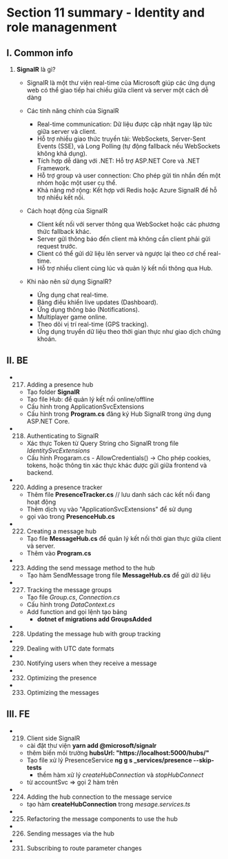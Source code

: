 # **Section 11 summary** - Identity and role managenment

## I. Common info

1. **SignalR** là gì?

   - SignalR là một thư viện real-time của Microsoft giúp các ứng dụng web có thể giao tiếp hai chiều giữa client và server một cách dễ dàng

   - Các tính năng chính của SignalR

     - Real-time communication: Dữ liệu được cập nhật ngay lập tức giữa server và client.
     - Hỗ trợ nhiều giao thức truyền tải: WebSockets, Server-Sent Events (SSE), và Long Polling (tự động fallback nếu WebSockets không khả dụng).
     - Tích hợp dễ dàng với .NET: Hỗ trợ ASP.NET Core và .NET Framework.
     - Hỗ trợ group và user connection: Cho phép gửi tin nhắn đến một nhóm hoặc một user cụ thể.
     - Khả năng mở rộng: Kết hợp với Redis hoặc Azure SignalR để hỗ trợ nhiều kết nối.

   - Cách hoạt động của SignalR

     - Client kết nối với server thông qua WebSocket hoặc các phương thức fallback khác.
     - Server gửi thông báo đến client mà không cần client phải gửi request trước.
     - Client có thể gửi dữ liệu lên server và ngược lại theo cơ chế real-time.
     - Hỗ trợ nhiều client cùng lúc và quản lý kết nối thông qua Hub.

   - Khi nào nên sử dụng SignalR?
     - Ứng dụng chat real-time.
     - Bảng điều khiển live updates (Dashboard).
     - Ứng dụng thông báo (Notifications).
     - Multiplayer game online.
     - Theo dõi vị trí real-time (GPS tracking).
     - Ứng dụng truyền dữ liệu theo thời gian thực như giao dịch chứng khoán.

## II. BE

- 217. Adding a presence hub

  - Tạo folder **SignalR**
  - Tạo file Hub: để quản lý kết nối online/offline
  - Cấu hình trong ApplicationSvcExtensions
  - Cấu hình trong **Program.cs** đăng ký Hub SignalR trong ứng dụng ASP.NET Core.

- 218. Authenticating to SignalR

  - Xác thực Token từ Query String cho SignalR trong file _IdentitySvcExtensions_
  - Cấu hình Progaram.cs - AllowCredentials() → Cho phép cookies, tokens, hoặc thông tin xác thực khác được gửi giữa frontend và backend.

- 220. Adding a presence tracker

  - Thêm file **PresenceTracker.cs** // lưu danh sách các kết nối đang hoạt động
  - Thêm dịch vụ vào "ApplicationSvcExtensions" để sử dụng
  - gọi vào trong **PresenceHub.cs**

- 222. Creating a message hub

  - Tạo file **MessageHub.cs** để quản lý kết nối thời gian thực giữa client và server.
  - Thêm vào **Program.cs**

- 223. Adding the send message method to the hub

  - Tạo hàm SendMessage trong file **MessageHub.cs** để gửi dữ liệu

- 227. Tracking the message groups
  - Tạo file _Group.cs_, _Connection.cs_
  - Cấu hình trong _DataContext.cs_
  - Add function and gọi lệnh tạo bảng
    - **dotnet ef migrations add GroupsAdded**
- 228. Updating the message hub with group tracking

- 229. Dealing with UTC date formats

- 230. Notifying users when they receive a message

- 232. Optimizing the presence

- 233. Optimizing the messages

## III. FE

- 219. Client side SignalR

  - cài đặt thư viện **yarn add @microsoft/signalr**
  - thêm biến môi trường **hubsUrl: "https://localhost:5000/hubs/"**
  - Tạo file xử lý PresenceService **ng g s \_services/presence --skip-tests**
    - thềm hàm xử lý _createHubConnection_ và _stopHubConnect_
  - từ accountSvc => gọi 2 hàm trên

- 224. Adding the hub connection to the message service

  - tạo hàm **createHubConnection** trong _mesage.services.ts_

- 225. Refactoring the message components to use the hub

- 226. Sending messages via the hub

- 231. Subscribing to route parameter changes
